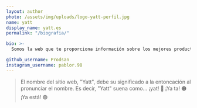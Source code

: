 ```yaml
---
layout: author
photo: /assets/img/uploads/logo-yatt-perfil.jpg
name: yatt
display_name: yatt.es
permalink: "/biografia/"

bio: >-
  Somos la web que te proporciona información sobre los mejores productos que hay en internet. Ofrecemos clasificaciones de productos, recomendaciones, contenidos varios... ¡y mucho más! 💙

github_username: Prodsan
instagram_username: pablor.98
---
```


> El nombre del sitio web, "Yatt", debe su significado a la entoncación al pronunciar el nombre. Es decir, "Yatt" suena como... ¡yat! 🔴 ¡Ya ta! 🟠 ¡Ya está! 🟢